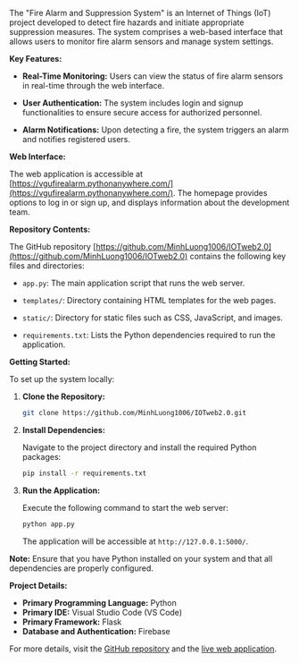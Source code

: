 The "Fire Alarm and Suppression System" is an Internet of Things (IoT) project developed to detect fire hazards and initiate appropriate suppression measures. The system comprises a web-based interface that allows users to monitor fire alarm sensors and manage system settings.

**Key Features:**

- **Real-Time Monitoring:** Users can view the status of fire alarm sensors in real-time through the web interface.

- **User Authentication:** The system includes login and signup functionalities to ensure secure access for authorized personnel.

- **Alarm Notifications:** Upon detecting a fire, the system triggers an alarm and notifies registered users.

**Web Interface:**

The web application is accessible at [https://vgufirealarm.pythonanywhere.com/](https://vgufirealarm.pythonanywhere.com/). The homepage provides options to log in or sign up, and displays information about the development team.

**Repository Contents:**

The GitHub repository [https://github.com/MinhLuong1006/IOTweb2.0](https://github.com/MinhLuong1006/IOTweb2.0) contains the following key files and directories:

- `app.py`: The main application script that runs the web server.

- `templates/`: Directory containing HTML templates for the web pages.

- `static/`: Directory for static files such as CSS, JavaScript, and images.

- `requirements.txt`: Lists the Python dependencies required to run the application.

**Getting Started:**

To set up the system locally:

1. **Clone the Repository:**

   ```bash
   git clone https://github.com/MinhLuong1006/IOTweb2.0.git
   ```


2. **Install Dependencies:**

   Navigate to the project directory and install the required Python packages:

   ```bash
   pip install -r requirements.txt
   ```


3. **Run the Application:**

   Execute the following command to start the web server:

   ```bash
   python app.py
   ```


   The application will be accessible at `http://127.0.0.1:5000/`.

**Note:** Ensure that you have Python installed on your system and that all dependencies are properly configured.

**Project Details:**

- **Primary Programming Language:** Python
- **Primary IDE:** Visual Studio Code (VS Code)
- **Primary Framework:** Flask
- **Database and Authentication:** Firebase

For more details, visit the [GitHub repository](https://github.com/MinhLuong1006/IOTweb2.0) and the [live web application](https://vgufirealarm.pythonanywhere.com/).
